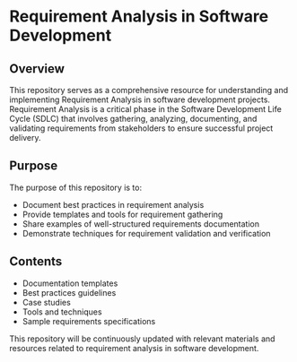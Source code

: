 # Requirement Analysis in Software Development

## Overview
This repository serves as a comprehensive resource for understanding and implementing Requirement Analysis in software development projects. Requirement Analysis is a critical phase in the Software Development Life Cycle (SDLC) that involves gathering, analyzing, documenting, and validating requirements from stakeholders to ensure successful project delivery.

## Purpose
The purpose of this repository is to:
- Document best practices in requirement analysis
- Provide templates and tools for requirement gathering
- Share examples of well-structured requirements documentation
- Demonstrate techniques for requirement validation and verification

## Contents
- Documentation templates
- Best practices guidelines
- Case studies
- Tools and techniques
- Sample requirements specifications

This repository will be continuously updated with relevant materials and resources related to requirement analysis in software development.